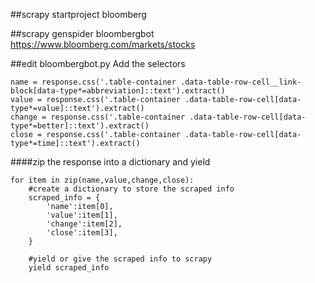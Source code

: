 ##scrapy startproject bloomberg

##scrapy genspider bloombergbot https://www.bloomberg.com/markets/stocks

##edit bloombergbot.py
Add the selectors
```
name = response.css('.table-container .data-table-row-cell__link-block[data-type*=abbreviation]::text').extract()
value = response.css('.table-container .data-table-row-cell[data-type*=value]::text').extract()
change = response.css('.table-container .data-table-row-cell[data-type*=better]::text').extract()
close = response.css('.table-container .data-table-row-cell[data-type*=time]::text').extract()
```
####zip the response into a dictionary and yield

```
for item in zip(name,value,change,close):
    #create a dictionary to store the scraped info
    scraped_info = {
        'name':item[0],
        'value':item[1],
        'change':item[2],
        'close':item[3],
    }

    #yield or give the scraped info to scrapy
    yield scraped_info
```